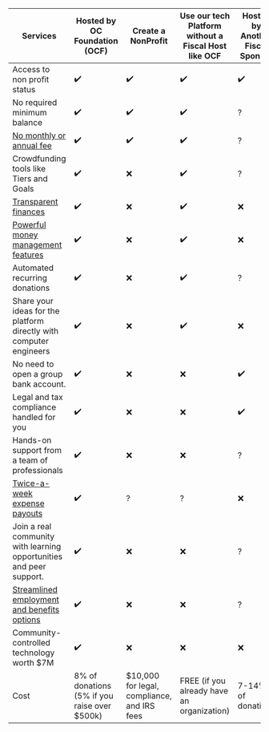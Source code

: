 | Services                                                                                                         | Hosted by OC Foundation (OCF)                | Create a NonProfit                          | Use our tech Platform without a Fiscal Host like OCF | Hosted by Another Fiscal Sponsor | Use Another Crowdfunding Platform |
| ---------------------------------------------------------------------------------------------------------------- | -------------------------------------------- | ------------------------------------------- | ---------------------------------------------------- | -------------------------------- | --------------------------------- |
| Access to non profit status                                                                                      | ✔️                                           | ✔️                                          | ✔️                                                   | ✔️                               | ?                                 |
| No required minimum balance                                                                                      | ✔️                                           | ✔️                                          | ✔️                                                   | ?                                | ✔️                                |
| [No monthly or annual fee](https://docs.opencollective.foundation/how-it-works/fees)                             | ✔️                                           | ✔️                                          | ✔️                                                   | ?                                | ✔️                                |
| Crowdfunding tools like Tiers and Goals                                                                          | ✔️                                           | ❌                                          | ✔️                                                   | ?                                | ✔️                                |
| [Transparent finances](https://docs.opencollective.com/help/collectives/budget)                                  | ✔️                                           | ❌                                          | ✔️                                                   | ❌                               | ❌                                |
| [Powerful money management features](https://docs.opencollective.com/help/product/product)                       | ✔️                                           | ❌                                          | ✔️                                                   | ❌                               | ?                                 |
| Automated recurring donations                                                                                    | ✔️                                           | ❌                                          | ✔️                                                   | ?                                | ?                                 |
| Share your ideas for the platform directly with computer engineers                                               | ✔️                                           | ❌                                          | ✔️                                                   | ❌                               | ❌                                |
| No need to open a group bank account.                                                                            | ✔️                                           | ❌                                          | ❌                                                   | ✔️                               | ❌                                |
| Legal and tax compliance handled for you                                                                         | ✔️                                           | ❌                                          | ❌                                                   | ✔️                               | ?                                 |
| Hands-on support from a team of professionals                                                                    | ✔️                                           | ❌                                          | ❌                                                   | ?                                | ?                                 |
| [Twice-a-week expense payouts](https://docs.opencollective.foundation/faq/basic-faq#when-are-payments-processed) | ✔️                                           | ?                                           | ?                                                    | ❌                               | ?                                 |
| Join a real community with learning opportunities and peer support.                                              | ✔️                                           | ❌                                          | ❌                                                   | ?                                | ❌                                |
| [Streamlined employment and benefits options](https://docs.opencollective.foundation/what-we-offer/employment)   | ✔️                                           | ❌                                          | ❌                                                   | ?                                | ❌                                |
| Community-controlled technology worth $7M                                                                        | ✔️                                           | ❌                                          | ❌                                                   | ❌                               | ?                                 |
| Cost                                                                                                             | 8% of donations (5% if you raise over $500k) | $10,000 for legal, compliance, and IRS fees | FREE (if you already have an organization)           | 7-14% of donations               | 5-15% of donations                |
